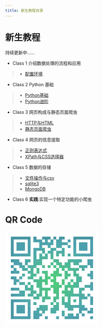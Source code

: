 ```yaml
---
title: 新生教程目录
---
```


# 新生教程
持续更新中……
* Class 1 介绍数据处理的流程和应用
> * [配置环境](./tutorial/tutorial-Class1)
* Class 2 Python 基础
> * [Python基础](./error)
> * [Python进阶](./tutorial/tutorial-Class2-2)
* Class 3 网页构成与静态页面爬虫
> * [HTTP与HTML](./tutorial/tutorial-Class3-1)
> * [静态页面爬虫](./tutorial/tutorial-Class3-2)
* Class 4 网页的信息提取
> * [正则表达式](./tutorial/tutorial-Class4-1)
> * [XPath与CSS选择器](./tutorial/tutorial-Class4-2)
* Class 5 数据的存储
> * [文件操作与csv](./error)
> * [sqlite3](./error)
> * [MongoDB](./error)
* Class 6 **实践**:实现一个特定功能的小爬虫

# QR Code
![tutorial-qrcode](./img/tutorial-qrcode.png)